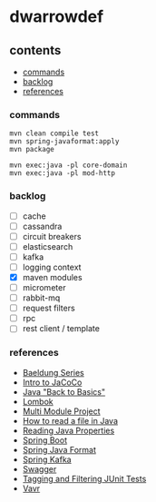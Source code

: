 # dwarrowdef

## contents

* [commands](#commands)
* [backlog](#backlog)
* [references](#references)

### commands

```
mvn clean compile test
mvn spring-javaformat:apply 
mvn package

mvn exec:java -pl core-domain
mvn exec:java -pl mod-http
```

### backlog

- [ ] cache
- [ ] cassandra
- [ ] circuit breakers
- [ ] elasticsearch
- [ ] kafka
- [ ] logging context
- [X] maven modules
- [ ] micrometer
- [ ] rabbit-mq
- [ ] request filters
- [ ] rpc
- [ ] rest client / template

### references

* [Baeldung Series](https://www.baeldung.com/category/series/)
* [Intro to JaCoCo](https://www.baeldung.com/jacoco)
* [Java "Back to Basics"](https://www.baeldung.com/java-tutorial)
* [Lombok](https://projectlombok.org/features/all)
* [Multi Module Project](https://www.baeldung.com/maven-multi-module)
* [How to read a file in Java](https://www.baeldung.com/reading-file-in-java)
* [Reading Java Properties](https://www.baeldung.com/java-properties)
* [Spring Boot](https://docs.spring.io/spring-boot/docs/2.1.6.RELEASE/reference/html/index.html)
* [Spring Java Format](https://github.com/spring-io/spring-javaformat)
* [Spring Kafka](https://docs.spring.io/spring-kafka/reference/html/)
* [Swagger](https://editor.swagger.io/)
* [Tagging and Filtering JUnit Tests](https://www.baeldung.com/junit-filtering-tests    )
* [Vavr](https://www.vavr.io/vavr-docs/)
